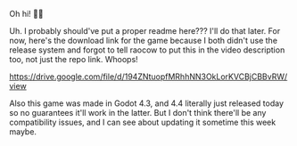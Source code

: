 Oh hi! 🦉🍒

Uh.  I probably should've put a proper readme here???  I'll do that later.
For now, here's the download link for the game because I both didn't use the release system and forgot to tell raocow to put this in the video description too, not just the repo link.  Whoops!

https://drive.google.com/file/d/194ZNtuopfMRhhNN3OkLorKVCBjCBBvRW/view

Also this game was made in Godot 4.3, and 4.4 literally just released today so no guarantees it'll work in the latter.  But I don't think there'll be any compatibility issues, and I can see about updating it sometime this week maybe.
